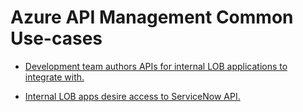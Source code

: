 # Azure API Management Common Use-cases

- [Development team authors APIs for internal LOB applications to integrate with.](https://github.com/aarsan/apim/tree/master/onprem-legacy-api)

- [Internal LOB apps desire access to ServiceNow API.](https://github.com/aarsan/apim/tree/master/onprem-legacy-api)